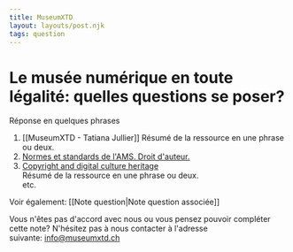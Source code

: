 ```yaml
---
title: MuseumXTD
layout: layouts/post.njk
tags: question
---
```

# Le musée numérique en toute légalité: quelles questions se poser?
Réponse en quelques phrases  
  
1. [[MuseumXTD - Tatiana Jullier]]
   Résumé de la ressource en une phrase ou deux.   
2. [Normes et standards de l'AMS. Droit d'auteur.](https://www.museums.ch/fr/publications/standards/droit-d-auteur.html) 
3. [Copyright and digital culture heritage](https://pro.europeana.eu/page/copyright-and-digital-cultural-heritage)   
   Résumé de la ressource en une phrase ou deux.  
etc. 

Voir également: [[Note question|Note question associée]]
 
Vous n'êtes pas d'accord avec nous ou vous pensez pouvoir compléter cette note? N'hésitez pas à nous contacter à l'adresse suivante: [info@museumxtd.ch](mailto:info@museumxtd.ch)